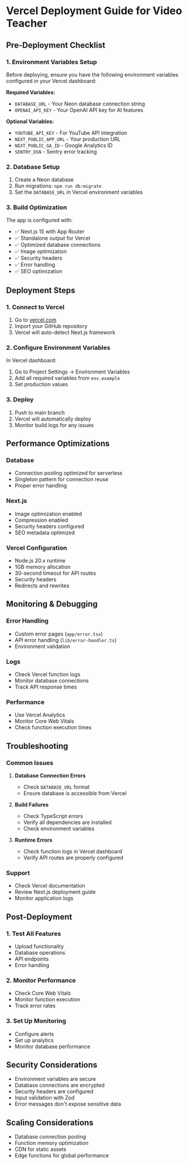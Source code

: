 # Vercel Deployment Guide for Video Teacher

## Pre-Deployment Checklist

### 1. Environment Variables Setup
Before deploying, ensure you have the following environment variables configured in your Vercel dashboard:

**Required Variables:**
- `DATABASE_URL` - Your Neon database connection string
- `OPENAI_API_KEY` - Your OpenAI API key for AI features

**Optional Variables:**
- `YOUTUBE_API_KEY` - For YouTube API integration
- `NEXT_PUBLIC_APP_URL` - Your production URL
- `NEXT_PUBLIC_GA_ID` - Google Analytics ID
- `SENTRY_DSN` - Sentry error tracking

### 2. Database Setup
1. Create a Neon database
2. Run migrations: `npm run db:migrate`
3. Set the `DATABASE_URL` in Vercel environment variables

### 3. Build Optimization
The app is configured with:
- ✅ Next.js 15 with App Router
- ✅ Standalone output for Vercel
- ✅ Optimized database connections
- ✅ Image optimization
- ✅ Security headers
- ✅ Error handling
- ✅ SEO optimization

## Deployment Steps

### 1. Connect to Vercel
1. Go to [vercel.com](https://vercel.com)
2. Import your GitHub repository
3. Vercel will auto-detect Next.js framework

### 2. Configure Environment Variables
In Vercel dashboard:
1. Go to Project Settings → Environment Variables
2. Add all required variables from `env.example`
3. Set production values

### 3. Deploy
1. Push to main branch
2. Vercel will automatically deploy
3. Monitor build logs for any issues

## Performance Optimizations

### Database
- Connection pooling optimized for serverless
- Singleton pattern for connection reuse
- Proper error handling

### Next.js
- Image optimization enabled
- Compression enabled
- Security headers configured
- SEO metadata optimized

### Vercel Configuration
- Node.js 20.x runtime
- 1GB memory allocation
- 30-second timeout for API routes
- Security headers
- Redirects and rewrites

## Monitoring & Debugging

### Error Handling
- Custom error pages (`app/error.tsx`)
- API error handling (`lib/error-handler.ts`)
- Environment validation

### Logs
- Check Vercel function logs
- Monitor database connections
- Track API response times

### Performance
- Use Vercel Analytics
- Monitor Core Web Vitals
- Check function execution times

## Troubleshooting

### Common Issues
1. **Database Connection Errors**
   - Check `DATABASE_URL` format
   - Ensure database is accessible from Vercel

2. **Build Failures**
   - Check TypeScript errors
   - Verify all dependencies are installed
   - Check environment variables

3. **Runtime Errors**
   - Check function logs in Vercel dashboard
   - Verify API routes are properly configured

### Support
- Check Vercel documentation
- Review Next.js deployment guide
- Monitor application logs

## Post-Deployment

### 1. Test All Features
- Upload functionality
- Database operations
- API endpoints
- Error handling

### 2. Monitor Performance
- Check Core Web Vitals
- Monitor function execution
- Track error rates

### 3. Set Up Monitoring
- Configure alerts
- Set up analytics
- Monitor database performance

## Security Considerations

- Environment variables are secure
- Database connections are encrypted
- Security headers are configured
- Input validation with Zod
- Error messages don't expose sensitive data

## Scaling Considerations

- Database connection pooling
- Function memory optimization
- CDN for static assets
- Edge functions for global performance
